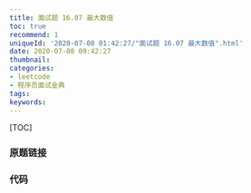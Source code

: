```yaml
---
title: 面试题 16.07 最大数值
toc: true
recommend: 1
uniqueId: '2020-07-08 01:42:27/"面试题 16.07 最大数值".html'
date: 2020-07-08 09:42:27
thumbnail:
categories:
- leetcode
- 程序员面试金典
tags:
keywords:
---
```


[TOC]

<!--more-->

### 原题链接



### 代码

```python

```

